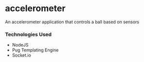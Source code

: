 # accelerometer
An accelerometer application that controls a ball based on sensors

### Technologies Used
- NodeJS
- Pug Templating Engine
- Socket.io
